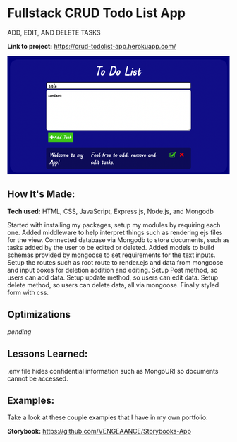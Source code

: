 # Fullstack CRUD Todo List App
ADD, EDIT, AND DELETE TASKS


**Link to project:** https://crud-todolist-app.herokuapp.com/

![alt text](https://github.com/VENGEAANCE/CRUD-Todo-List-App/blob/main/todo-list.png)

## How It's Made:

**Tech used:** HTML, CSS, JavaScript, Express.js, Node.js, and Mongodb

Started with installing my packages, setup my modules by requiring each one. Added middleware to help interpret things such as rendering ejs files for the view. Connected database via Mongodb to store documents, such as tasks added by the user to be edited or deleted. Added models to build schemas provided by mongoose to set requirements for the text inputs. Setup the routes such as root route to render.ejs and data from mongoose and input boxes for deletion addition and editing. Setup Post method, so users can add data. Setup update method, so users can edit data. Setup delete method, so users can delete data, all via mongoose. Finally styled form with css.

## Optimizations
*pending*


## Lessons Learned:
.env file hides confidential information such as MongoURI so documents cannot be accessed.


## Examples:
Take a look at these couple examples that I have in my own portfolio:

**Storybook:** https://github.com/VENGEAANCE/Storybooks-App
